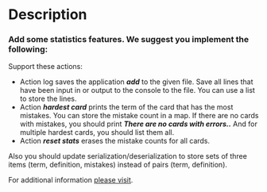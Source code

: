 # Description
### Add some statistics features. We suggest you implement the following:

Support these actions:

* Action log saves the application  ***add*** to the given file. Save all lines that have been input in or output to the console to the file. You can use a list to store the lines.
* Action ***hardest card*** prints the term of the card that has the most mistakes. You can store the mistake count in a map. If there are no cards with mistakes, you should print ***There are no cards with errors..*** And for multiple hardest cards, you should list them all.
* Action ***reset stats*** erases the mistake counts for all cards.

Also you should update serialization/deserialization to store sets of three items (term, definition, mistakes) instead of pairs (term, definition).

For additional information [please visit](https://hyperskill.org/projects/44/stages/237/implement).
